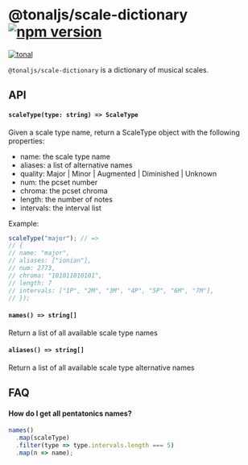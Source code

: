 # @tonaljs/scale-dictionary [![npm version](https://img.shields.io/npm/v/@tonaljs/scale-dictionary.svg?style=flat-square)](https://www.npmjs.com/package/@tonaljs/scale-dictionary)

[![tonal](https://img.shields.io/badge/@tonaljs-scale_dictionary-yellow.svg?style=flat-square)](https://www.npmjs.com/browse/keyword/tonal)

`@tonaljs/scale-dictionary` is a dictionary of musical scales.

## API

#### `scaleType(type: string) => ScaleType`

Given a scale type name, return a ScaleType object with the following properties:

- name: the scale type name
- aliases: a list of alternative names
- quality: Major | Minor | Augmented | Diminished | Unknown
- num: the pcset number
- chroma: the pcset chroma
- length: the number of notes
- intervals: the interval list

Example:

```js
scaleType("major"); // =>
// {
// name: "major",
// aliases: ["ionian"],
// num: 2773,
// chroma: "101011010101",
// length: 7
// intervals: ["1P", "2M", "3M", "4P", "5P", "6M", "7M"],
// });
```

#### `names() => string[]`

Return a list of all available scale type names

#### `aliases() => string[]`

Return a list of all available scale type alternative names

## FAQ

#### How do I get all pentatonics names?

```js
names()
  .map(scaleType)
  .filter(type => type.intervals.length === 5)
  .map(n => name);
```
